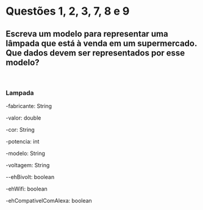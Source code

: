 <h1>Questões 1, 2, 3, 7, 8 e 9</h1>
<h2>Escreva um modelo para representar uma lâmpada que está à venda em um supermercado. Que dados devem ser representados por esse modelo?</h2>
</br>
<h3>Lampada</h3>
<p>-fabricante: String</p>
<p>-valor: double</p>
<p>-cor: String</p>
<p>-potencia: int</p>
<p>-modelo: String</p>
<p>-voltagem: String</p>
<p>--ehBivolt: boolean</p>
<p>-ehWifi: boolean</p>
<p>-ehCompativelComAlexa: boolean</p>